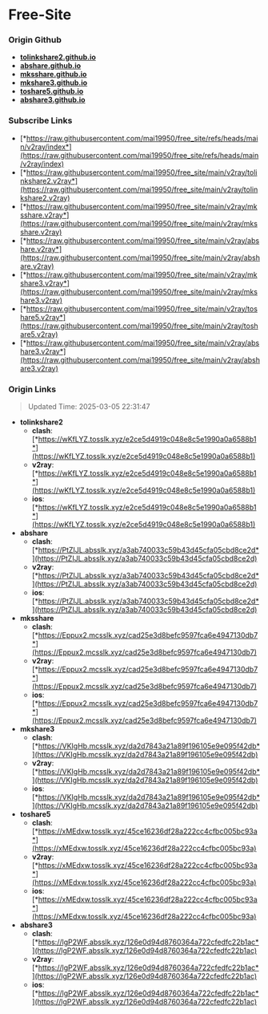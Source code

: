 # Free-Site

### Origin Github

- [**tolinkshare2.github.io**](https://github.com/tolinkshare2/tolinkshare2.github.io)
- [**abshare.github.io**](https://github.com/abshare/abshare.github.io)
- [**mksshare.github.io**](https://github.com/mksshare/mksshare.github.io)
- [**mkshare3.github.io**](https://github.com/mkshare3/mkshare3.github.io)
- [**toshare5.github.io**](https://github.com/toshare5/toshare5.github.io)
- [**abshare3.github.io**](https://github.com/abshare3/abshare3.github.io)

### Subscribe Links

- [*https://raw.githubusercontent.com/mai19950/free_site/refs/heads/main/v2ray/index*](https://raw.githubusercontent.com/mai19950/free_site/refs/heads/main/v2ray/index)
- [*https://raw.githubusercontent.com/mai19950/free_site/main/v2ray/tolinkshare2.v2ray*](https://raw.githubusercontent.com/mai19950/free_site/main/v2ray/tolinkshare2.v2ray)
- [*https://raw.githubusercontent.com/mai19950/free_site/main/v2ray/mksshare.v2ray*](https://raw.githubusercontent.com/mai19950/free_site/main/v2ray/mksshare.v2ray)
- [*https://raw.githubusercontent.com/mai19950/free_site/main/v2ray/abshare.v2ray*](https://raw.githubusercontent.com/mai19950/free_site/main/v2ray/abshare.v2ray)
- [*https://raw.githubusercontent.com/mai19950/free_site/main/v2ray/mkshare3.v2ray*](https://raw.githubusercontent.com/mai19950/free_site/main/v2ray/mkshare3.v2ray)
- [*https://raw.githubusercontent.com/mai19950/free_site/main/v2ray/toshare5.v2ray*](https://raw.githubusercontent.com/mai19950/free_site/main/v2ray/toshare5.v2ray)
- [*https://raw.githubusercontent.com/mai19950/free_site/main/v2ray/abshare3.v2ray*](https://raw.githubusercontent.com/mai19950/free_site/main/v2ray/abshare3.v2ray)

### Origin Links

> Updated Time: 2025-03-05 22:31:47

- **tolinkshare2**
  - **clash**: [*https://wKfLYZ.tosslk.xyz/e2ce5d4919c048e8c5e1990a0a6588b1*](https://wKfLYZ.tosslk.xyz/e2ce5d4919c048e8c5e1990a0a6588b1)
  - **v2ray**: [*https://wKfLYZ.tosslk.xyz/e2ce5d4919c048e8c5e1990a0a6588b1*](https://wKfLYZ.tosslk.xyz/e2ce5d4919c048e8c5e1990a0a6588b1)
  - **ios**: [*https://wKfLYZ.tosslk.xyz/e2ce5d4919c048e8c5e1990a0a6588b1*](https://wKfLYZ.tosslk.xyz/e2ce5d4919c048e8c5e1990a0a6588b1)
- **abshare**
  - **clash**: [*https://PtZIJL.absslk.xyz/a3ab740033c59b43d45cfa05cbd8ce2d*](https://PtZIJL.absslk.xyz/a3ab740033c59b43d45cfa05cbd8ce2d)
  - **v2ray**: [*https://PtZIJL.absslk.xyz/a3ab740033c59b43d45cfa05cbd8ce2d*](https://PtZIJL.absslk.xyz/a3ab740033c59b43d45cfa05cbd8ce2d)
  - **ios**: [*https://PtZIJL.absslk.xyz/a3ab740033c59b43d45cfa05cbd8ce2d*](https://PtZIJL.absslk.xyz/a3ab740033c59b43d45cfa05cbd8ce2d)
- **mksshare**
  - **clash**: [*https://Eppux2.mcsslk.xyz/cad25e3d8befc9597fca6e4947130db7*](https://Eppux2.mcsslk.xyz/cad25e3d8befc9597fca6e4947130db7)
  - **v2ray**: [*https://Eppux2.mcsslk.xyz/cad25e3d8befc9597fca6e4947130db7*](https://Eppux2.mcsslk.xyz/cad25e3d8befc9597fca6e4947130db7)
  - **ios**: [*https://Eppux2.mcsslk.xyz/cad25e3d8befc9597fca6e4947130db7*](https://Eppux2.mcsslk.xyz/cad25e3d8befc9597fca6e4947130db7)
- **mkshare3**
  - **clash**: [*https://VKIgHb.mcsslk.xyz/da2d7843a21a89f196105e9e095f42db*](https://VKIgHb.mcsslk.xyz/da2d7843a21a89f196105e9e095f42db)
  - **v2ray**: [*https://VKIgHb.mcsslk.xyz/da2d7843a21a89f196105e9e095f42db*](https://VKIgHb.mcsslk.xyz/da2d7843a21a89f196105e9e095f42db)
  - **ios**: [*https://VKIgHb.mcsslk.xyz/da2d7843a21a89f196105e9e095f42db*](https://VKIgHb.mcsslk.xyz/da2d7843a21a89f196105e9e095f42db)
- **toshare5**
  - **clash**: [*https://xMEdxw.tosslk.xyz/45ce16236df28a222cc4cfbc005bc93a*](https://xMEdxw.tosslk.xyz/45ce16236df28a222cc4cfbc005bc93a)
  - **v2ray**: [*https://xMEdxw.tosslk.xyz/45ce16236df28a222cc4cfbc005bc93a*](https://xMEdxw.tosslk.xyz/45ce16236df28a222cc4cfbc005bc93a)
  - **ios**: [*https://xMEdxw.tosslk.xyz/45ce16236df28a222cc4cfbc005bc93a*](https://xMEdxw.tosslk.xyz/45ce16236df28a222cc4cfbc005bc93a)
- **abshare3**
  - **clash**: [*https://lgP2WF.absslk.xyz/126e0d94d8760364a722cfedfc22b1ac*](https://lgP2WF.absslk.xyz/126e0d94d8760364a722cfedfc22b1ac)
  - **v2ray**: [*https://lgP2WF.absslk.xyz/126e0d94d8760364a722cfedfc22b1ac*](https://lgP2WF.absslk.xyz/126e0d94d8760364a722cfedfc22b1ac)
  - **ios**: [*https://lgP2WF.absslk.xyz/126e0d94d8760364a722cfedfc22b1ac*](https://lgP2WF.absslk.xyz/126e0d94d8760364a722cfedfc22b1ac)
